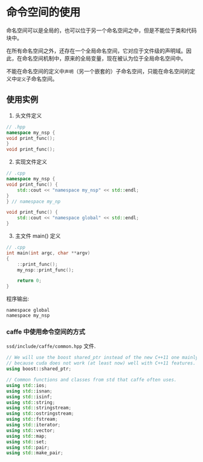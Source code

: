 # 命令空间的使用   

命名空间可以是全局的，也可以位于另一个命名空间之中，但是不能位于类和代码块中。   

在所有命名空间之外，还存在一个全局命名空间，它对应于文件级的声明域。因此，在命名空间机制中，原来的全局变量，现在被认为位于全局命名空间中。   

不能在命名空间的定义中`声明`（另一个嵌套的）子命名空间，只能在命名空间的定义中`定义`子命名空间。   

## 使用实例   
1. 头文件定义  
```cpp
// .hpp
namespace my_nsp {
void print_func();
}
void print_func();
```
2. 实现文件定义  
```cpp
// .cpp
namespace my_nsp {
void print_func() {
    std::cout << "namespace my_nsp" << std::endl;
}
} // namespace my_np

void print_func() {
    std::cout << "namespace global" << std::endl;
}
```
3. 主文件 main() 定义   
```cpp
// .cpp
int main(int argc, char **argv)
{
    ::print_func();
    my_nsp::print_func();

    return 0;
}
```

程序输出:  
```
namespace global
namespace my_nsp
```

### caffe 中使用命令空间的方式    

`ssd/include/caffe/common.hpp` 文件.   

```cpp
// We will use the boost shared_ptr instead of the new C++11 one mainly
// because cuda does not work (at least now) well with C++11 features.
using boost::shared_ptr;

// Common functions and classes from std that caffe often uses.
using std::ios;
using std::isnan;
using std::isinf;
using std::string;
using std::stringstream;
using std::ostringstream;
using std::fstream;
using std::iterator;
using std::vector;
using std::map;
using std::set;
using std::pair;
using std::make_pair;

```